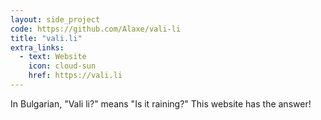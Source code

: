 ```yaml
---
layout: side_project
code: https://github.com/Alaxe/vali-li
title: "vali.li"
extra_links:
  - text: Website
    icon: cloud-sun
    href: https://vali.li
---
```

In Bulgarian, "Vali li?" means "Is it raining?"
This website has the answer!

